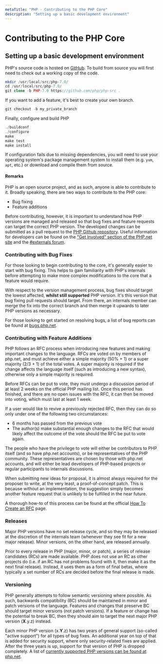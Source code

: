 ```yaml
---
metaTitle: "PHP - Contributing to the PHP Core"
description: "Setting up a basic development environment"
---
```


# Contributing to the PHP Core



## Setting up a basic development environment


PHP's source code is hosted on [GitHub](https://github.com/php/php-src). To build from source you will first need to check out a working copy of the code.

```php
mkdir /usr/local/src/php-7.0/
cd /usr/local/src/php-7.0/
git clone -b PHP-7.0 https://github.com/php/php-src .

```

If you want to add a feature, it's best to create your own branch.

```php
git checkout -b my_private_branch

```

Finally, configure and build PHP

```php
./buildconf
./configure
make
make test
make install

```

If configuration fails due to missing dependencies, you will need to use your operating system's package management system to install them (e.g. `yum`, `apt`, etc.) or download and compile them from source.



#### Remarks


PHP is an open source project, and as such, anyone is able to contribute to it. Broadly speaking, there are two ways to contribute to the PHP core:

- Bug fixing
- Feature additions

Before contributing, however, it is important to understand how PHP versions are managed and released so that bug fixes and feature requests can target the correct PHP version. The developed changes can be submitted as a pull request to the [PHP Github repository](https://github.com/php/php-src#pull-requests). Useful information for developers can be found on the ["Get Involved" section of the PHP.net site](https://secure.php.net/get-involved.php) and the [#externals forum](https://externals.io/).

### Contributing with Bug Fixes

For those looking to begin contributing to the core, it's generally easier to start with bug fixing. This helps to gain familiarity with PHP's internals before attempting to make more complex modifications to the core that a feature would require.

With respect to the version management process, bug fixes should target the lowest affected, **whilst still supported** PHP version. It's this version that bug fixing pull requests should target. From there, an internals member can merge the fix into the correct branch and then merge it upwards to later PHP versions as necessary.

For those looking to get started on resolving bugs, a list of bug reports can be found at [bugs.php.net](http://bugs.php.net).

### Contributing with Feature Additions

PHP follows an RFC process when introducing new features and making important changes to the language. RFCs are voted on by members of php.net, and must achieve either a simple majority (50% + 1) or a super majority (2/3 + 1) of the total votes. A super majority is required if the change affects the language itself (such as introducing a new syntax), otherwise only a simple majority is required.

Before RFCs can be put to vote, they must undergo a discussion period of at least 2 weeks on the official PHP mailing list. Once this period has finished, and there are no open issues with the RFC, it can then be moved into voting, which must last at least 1 week.

If a user would like to revive a previously rejected RFC, then they can do so only under one of the following two circumstances:

- 6 months has passed from the previous vote
- The author(s) make substantial enough changes to the RFC that would likely affect the outcome of the vote should the RFC be put to vote again.

The people who have the privilege to vote will either be contributors to PHP itself (and so have php.net accounts), or be representatives of the PHP community. These representatives are chosen by those with php.net accounts, and will either be lead developers of PHP-based projects or regular participants to internals discussions.

When submitting new ideas for proposal, it is almost always required for the proposer to write, at the very least, a proof-of-concept patch. This is because without an implementation, the suggestion simply becomes another feature request that is unlikely to be fulfilled in the near future.

A thorough how-to of this process can be found at the official [How To Create an RFC](https://wiki.php.net/rfc/howto) page.

### Releases

Major PHP versions have no set release cycle, and so they may be released at the discretion of the internals team (whenever they see fit for a new major release). Minor versions, on the other hand, are released annually.

Prior to every release in PHP (major, minor, or patch), a series of release candidates (RCs) are made available. PHP does not use an RC as other projects do (i.e. if an RC has not problems found with it, then make it as the next final release). Instead, it uses them as a form of final betas, where typically a set number of RCs are decided before the final release is made.

### Versioning

PHP generally attempts to follow semantic versioning where possible. As such, backwards compatibility (BC) should be maintained in minor and patch versions of the language. Features and changes that preserve BC should target minor versions (not patch versions). If a feature or change has the potential to break BC, then they should aim to target the next major PHP version (**X**.y.z) instead.

Each minor PHP version (x.**Y**.z) has two years of general support (so-called "active support") for all types of bug fixes. An additional year on top of that is added for security support, where only security-related fixes are applied. After the three years is up, support for that version of PHP is dropped completely. A list of [currently supported PHP versions can be found at php.net](http://php.net/supported-versions.php).

